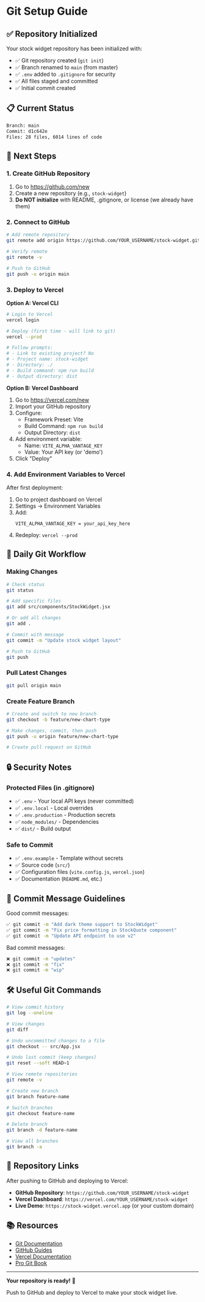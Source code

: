 # Git Setup Guide

## ✅ Repository Initialized

Your stock widget repository has been initialized with:

- ✅ Git repository created (`git init`)
- ✅ Branch renamed to `main` (from master)
- ✅ `.env` added to `.gitignore` for security
- ✅ All files staged and committed
- ✅ Initial commit created

## 📋 Current Status

```bash
Branch: main
Commit: d1c642e
Files: 28 files, 6014 lines of code
```

## 🚀 Next Steps

### 1. Create GitHub Repository

1. Go to https://github.com/new
2. Create a new repository (e.g., `stock-widget`)
3. **Do NOT initialize** with README, .gitignore, or license (we already have them)

### 2. Connect to GitHub

```bash
# Add remote repository
git remote add origin https://github.com/YOUR_USERNAME/stock-widget.git

# Verify remote
git remote -v

# Push to GitHub
git push -u origin main
```

### 3. Deploy to Vercel

**Option A: Vercel CLI**
```bash
# Login to Vercel
vercel login

# Deploy (first time - will link to git)
vercel --prod

# Follow prompts:
# - Link to existing project? No
# - Project name: stock-widget
# - Directory: ./
# - Build command: npm run build
# - Output directory: dist
```

**Option B: Vercel Dashboard**
1. Go to https://vercel.com/new
2. Import your GitHub repository
3. Configure:
   - Framework Preset: Vite
   - Build Command: `npm run build`
   - Output Directory: `dist`
4. Add environment variable:
   - Name: `VITE_ALPHA_VANTAGE_KEY`
   - Value: Your API key (or 'demo')
5. Click "Deploy"

### 4. Add Environment Variables to Vercel

After first deployment:

1. Go to project dashboard on Vercel
2. Settings → Environment Variables
3. Add:
   ```
   VITE_ALPHA_VANTAGE_KEY = your_api_key_here
   ```
4. Redeploy: `vercel --prod`

## 🔄 Daily Git Workflow

### Making Changes

```bash
# Check status
git status

# Add specific files
git add src/components/StockWidget.jsx

# Or add all changes
git add .

# Commit with message
git commit -m "Update stock widget layout"

# Push to GitHub
git push
```

### Pull Latest Changes

```bash
git pull origin main
```

### Create Feature Branch

```bash
# Create and switch to new branch
git checkout -b feature/new-chart-type

# Make changes, commit, then push
git push -u origin feature/new-chart-type

# Create pull request on GitHub
```

## 🔒 Security Notes

### Protected Files (in .gitignore)

- ✅ `.env` - Your local API keys (never committed)
- ✅ `.env.local` - Local overrides
- ✅ `.env.production` - Production secrets
- ✅ `node_modules/` - Dependencies
- ✅ `dist/` - Build output

### Safe to Commit

- ✅ `.env.example` - Template without secrets
- ✅ Source code (`src/`)
- ✅ Configuration files (`vite.config.js`, `vercel.json`)
- ✅ Documentation (`README.md`, etc.)

## 📝 Commit Message Guidelines

Good commit messages:
```bash
✅ git commit -m "Add dark theme support to StockWidget"
✅ git commit -m "Fix price formatting in StockQuote component"
✅ git commit -m "Update API endpoint to use v2"
```

Bad commit messages:
```bash
❌ git commit -m "updates"
❌ git commit -m "fix"
❌ git commit -m "wip"
```

## 🛠️ Useful Git Commands

```bash
# View commit history
git log --oneline

# View changes
git diff

# Undo uncommitted changes to a file
git checkout -- src/App.jsx

# Undo last commit (keep changes)
git reset --soft HEAD~1

# View remote repositories
git remote -v

# Create new branch
git branch feature-name

# Switch branches
git checkout feature-name

# Delete branch
git branch -d feature-name

# View all branches
git branch -a
```

## 🔗 Repository Links

After pushing to GitHub and deploying to Vercel:

- **GitHub Repository**: `https://github.com/YOUR_USERNAME/stock-widget`
- **Vercel Dashboard**: `https://vercel.com/YOUR_USERNAME/stock-widget`
- **Live Demo**: `https://stock-widget.vercel.app` (or your custom domain)

## 📚 Resources

- [Git Documentation](https://git-scm.com/doc)
- [GitHub Guides](https://guides.github.com/)
- [Vercel Documentation](https://vercel.com/docs)
- [Pro Git Book](https://git-scm.com/book/en/v2)

---

**Your repository is ready!** 🎉

Push to GitHub and deploy to Vercel to make your stock widget live.
